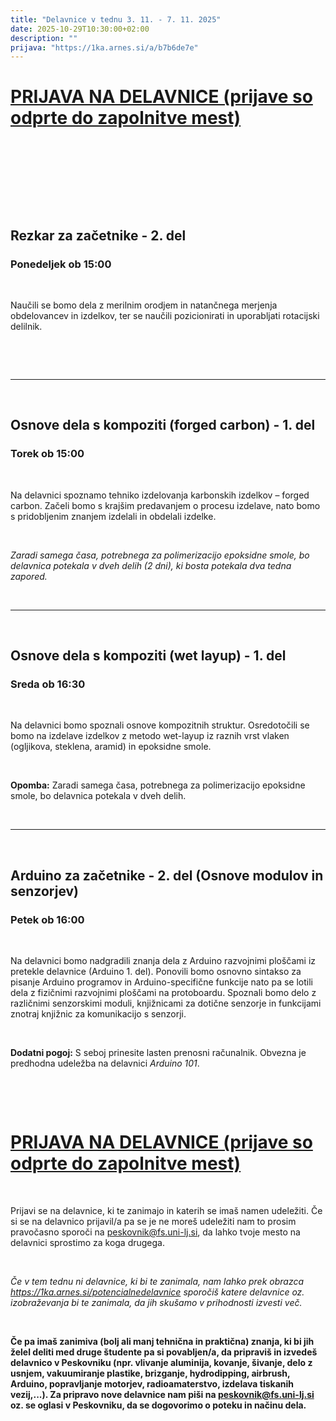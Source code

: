 ```yaml
---
title: "Delavnice v tednu 3. 11. - 7. 11. 2025"
date: 2025-10-29T10:30:00+02:00
description: ""
prijava: "https://1ka.arnes.si/a/b7b6de7e"
---
```


# [PRIJAVA NA DELAVNICE (prijave so odprte do zapolnitve mest)](https://1ka.arnes.si/a/b7b6de7e)

&nbsp;

&nbsp;

&nbsp;


&nbsp;


## Rezkar za začetnike - 2. del

### Ponedeljek ob 15:00

&nbsp;

Naučili se bomo dela z merilnim orodjem in natančnega merjenja obdelovancev in izdelkov, ter se naučili pozicionirati in uporabljati rotacijski delilnik.

&nbsp;


&nbsp;


---


&nbsp;

## Osnove dela s kompoziti (forged carbon) - 1. del
### Torek ob 15:00

&nbsp;

Na delavnici spoznamo tehniko izdelovanja karbonskih izdelkov – forged carbon. Začeli bomo s krajšim predavanjem o procesu izdelave, nato bomo s pridobljenim znanjem izdelali in obdelali izdelke. 

&nbsp;

*Zaradi samega časa, potrebnega za polimerizacijo epoksidne smole, bo delavnica potekala v dveh delih (2 dni), ki bosta potekala dva tedna zapored.*

&nbsp;


---

&nbsp;

## Osnove dela s kompoziti (wet layup) - 1. del

### Sreda ob 16:30

&nbsp;

Na delavnici bomo spoznali osnove kompozitnih struktur. Osredotočili se bomo na izdelave izdelkov z metodo wet-layup iz raznih vrst vlaken (ogljikova, steklena, aramid) in epoksidne smole. 

&nbsp;

**Opomba:** Zaradi samega časa, potrebnega za polimerizacijo epoksidne smole, bo delavnica potekala v dveh delih.

&nbsp;


---

&nbsp;

## Arduino za začetnike - 2. del (Osnove modulov in senzorjev)

### Petek ob 16:00

&nbsp;

Na delavnici bomo nadgradili znanja dela z Arduino razvojnimi ploščami iz pretekle delavnice (Arduino 1. del). Ponovili bomo osnovno sintakso za pisanje Arduino programov in Arduino-specifične funkcije nato pa se lotili dela z fizičnimi razvojnimi ploščami na protoboardu. Spoznali bomo delo z različnimi senzorskimi moduli, knjižnicami za dotične senzorje in funkcijami znotraj knjižnic za komunikacijo s senzorji.

&nbsp;

**Dodatni pogoj:** S seboj prinesite lasten prenosni računalnik. Obvezna je predhodna udeležba na delavnici *Arduino 101*.

&nbsp;


&nbsp;




# [PRIJAVA NA DELAVNICE (prijave so odprte do zapolnitve mest)](https://1ka.arnes.si/a/b7b6de7e)

&nbsp;

Prijavi se na delavnice, ki te zanimajo in katerih se imaš namen udeležiti.
Če si se na delavnico prijavil/a pa se je ne moreš udeležiti nam to prosim pravočasno sporoči na [peskovnik@fs.uni-lj.si](mailto:peskovnik@fs.uni-lj.si), da lahko tvoje mesto na delavnici sprostimo za koga drugega.

&nbsp;

*Če v tem tednu ni delavnice, ki bi te zanimala, nam lahko prek obrazca https://1ka.arnes.si/potencialnedelavnice sporočiš katere delavnice oz. izobraževanja bi te zanimala, da jih skušamo v prihodnosti izvesti več.*

&nbsp;

**Če pa imaš zanimiva (bolj ali manj tehnična in praktična) znanja, ki bi jih želel deliti med druge študente pa si povabljen/a, da pripraviš in izvedeš delavnico v Peskovniku (npr. vlivanje aluminija, kovanje, šivanje, delo z usnjem, vakuumiranje plastike, brizganje, hydrodipping, airbrush, Arduino, popravljanje motorjev, radioamaterstvo, izdelava tiskanih vezij,...). Za pripravo nove delavnice nam piši na [peskovnik@fs.uni-lj.si](mailto:peskovnik@fs.uni-lj.si) oz. se oglasi v Peskovniku, da se dogovorimo o poteku in načinu dela.**

